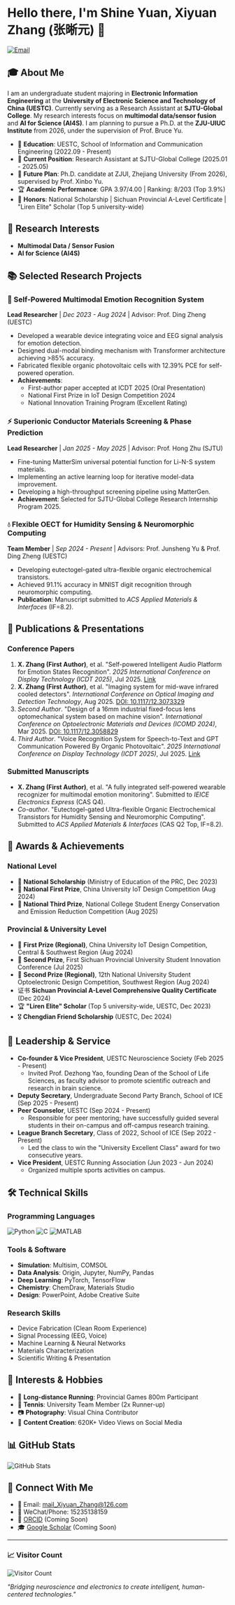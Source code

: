 # Hello there, I'm Shine Yuan, Xiyuan Zhang (张晰元) 👋

[![Email](https://img.shields.io/badge/Email-mail_Xiyuan_Zhang@126.com-D14836?style=flat-square&logo=gmail)](mailto:mail_Xiyuan_Zhang@126.com)

## 🎓 About Me

I am an undergraduate student majoring in **Electronic Information Engineering** at the **University of Electronic Science and Technology of China (UESTC)**. Currently serving as a Research Assistant at **SJTU-Global College**. My research interests focus on **multimodal data/sensor fusion** and **AI for Science (AI4S)**. I am planning to pursue a Ph.D. at the **ZJU-UIUC Institute** from 2026, under the supervision of Prof. Bruce Yu.

- 🏫 **Education**: UESTC, School of Information and Communication Engineering (2022.09 - Present)
- 🔬 **Current Position**: Research Assistant at SJTU-Global College (2025.01 - 2025.05)
- 🚀 **Future Plan**: Ph.D. candidate at ZJUI, Zhejiang University (From 2026), supervised by Prof. Xinbo Yu.
- 🏆 **Academic Performance**: GPA 3.97/4.00 | Ranking: 8/203 (Top 3.9%)
- 🌟 **Honors**: National Scholarship | Sichuan Provincial A-Level Certificate | "Liren Elite" Scholar (Top 5 university-wide)

## 🔬 Research Interests

- **Multimodal Data / Sensor Fusion**
- **AI for Science (AI4S)**

## 📚 Selected Research Projects

### 🧠 Self-Powered Multimodal Emotion Recognition System
**Lead Researcher** | *Dec 2023 - Aug 2024* | Advisor: Prof. Ding Zheng (UESTC)
- Developed a wearable device integrating voice and EEG signal analysis for emotion detection.
- Designed dual-modal binding mechanism with Transformer architecture achieving >85% accuracy.
- Fabricated flexible organic photovoltaic cells with 12.39% PCE for self-powered operation.
- **Achievements**:
  - First-author paper accepted at ICDT 2025 (Oral Presentation)
  - National First Prize in IoT Design Competition 2024
  - National Innovation Training Program (Excellent Rating)

### ⚡ Superionic Conductor Materials Screening & Phase Prediction
**Lead Researcher** | *Jan 2025 - May 2025* | Advisor: Prof. Hong Zhu (SJTU)
- Fine-tuning MatterSim universal potential function for Li-N-S system materials.
- Implementing an active learning loop for iterative model-data improvement.
- Developing a high-throughput screening pipeline using MatterGen.
- **Achievement**: Selected for SJTU-Global College Research Internship Program 2025.

### 💧 Flexible OECT for Humidity Sensing & Neuromorphic Computing
**Team Member** | *Sep 2024 - Present* | Advisors: Prof. Junsheng Yu & Prof. Ding Zheng (UESTC)
- Developing eutectogel-gated ultra-flexible organic electrochemical transistors.
- Achieved 91.1% accuracy in MNIST digit recognition through neuromorphic computing.
- **Publication**: Manuscript submitted to *ACS Applied Materials & Interfaces* (IF=8.2).

## 📝 Publications & Presentations

### Conference Papers
1.  **X. Zhang (First Author)**, et al. "Self-powered Intelligent Audio Platform for Emotion States Recognition". *2025 International Conference on Display Technology (ICDT 2025)*, Jul 2025. [Link](https://sid.onlinelibrary.wiley.com/toc/21680159/2025/56/S1)
2.  **X. Zhang (First Author)**, et al. "Imaging system for mid-wave infrared cooled detectors". *International Conference on Optical Imaging and Detection Technology*, Aug 2025. [DOI: 10.1117/12.3073329](https://doi.org/10.1117/12.3073329)
3.  *Second Author*. "Design of a 16mm industrial fixed-focus lens optomechanical system based on machine vision". *International Conference on Optoelectronic Materials and Devices (ICOMD 2024)*, Mar 2025. [DOI: 10.1117/12.3058829](http://dx.doi.org/10.1117/12.3058829)
4.  *Third Author*. "Voice Recognition System for Speech-to-Text and GPT Communication Powered By Organic Photovoltaic". *2025 International Conference on Display Technology (ICDT 2025)*, Jul 2025. [Link](https://sid.onlinelibrary.wiley.com/toc/21680159/2025/56/S1)

### Submitted Manuscripts
- **X. Zhang (First Author)**, et al. "A fully integrated self-powered wearable recognizer for multimodal emotion monitoring". Submitted to *IEICE Electronics Express* (CAS Q4).
- *Co-author*. "Eutectogel-gated Ultra-flexible Organic Electrochemical Transistors for Humidity Sensing and Neuromorphic Computing". Submitted to *ACS Applied Materials & Interfaces* (CAS Q2 Top, IF=8.2).

## 🏅 Awards & Achievements

### National Level
- 🥇 **National Scholarship** (Ministry of Education of the PRC, Dec 2023)
- 🥇 **National First Prize**, China University IoT Design Competition (Aug 2024)
- 🥉 **National Third Prize**, National College Student Energy Conservation and Emission Reduction Competition (Aug 2025)

### Provincial & University Level
- 🥇 **First Prize (Regional)**, China University IoT Design Competition, Central & Southwest Region (Aug 2024)
- 🥈 **Second Prize**, First Sichuan Provincial University Student Innovation Conference (Jul 2025)
- 🥈 **Second Prize (Regional)**, 12th National University Student Optoelectronic Design Competition, Southwest Region (Aug 2024)
- 证书 **Sichuan Provincial A-Level Comprehensive Quality Certificate** (Dec 2024)
- 🏆 **"Liren Elite" Scholar** (Top 5 university-wide, UESTC, Dec 2023)
- 🎖️ **Chengdian Friend Scholarship** (UESTC, Dec 2024)

## 💼 Leadership & Service

- **Co-founder & Vice President**, UESTC Neuroscience Society (Feb 2025 - Present)
  - Invited Prof. Dezhong Yao, founding Dean of the School of Life Sciences, as faculty advisor to promote scientific outreach and research in brain science.
- **Deputy Secretary**, Undergraduate Second Party Branch, School of ICE (Sep 2025 - Present)
- **Peer Counselor**, UESTC (Sep 2024 - Present)
  - Responsible for peer mentoring; have successfully guided several students in their on-campus and off-campus research training.
- **League Branch Secretary**, Class of 2022, School of ICE (Sep 2022 - Present)
  - Led the class to win the "University Excellent Class" award for two consecutive years.
- **Vice President**, UESTC Running Association (Jun 2023 - Jun 2024)
  - Organized multiple sports activities on campus.

## 🛠️ Technical Skills

### Programming Languages
![Python](https://img.shields.io/badge/-Python-3776AB?style=flat-square&logo=python&logoColor=white)
![C](https://img.shields.io/badge/-C-A8B9CC?style=flat-square&logo=c&logoColor=white)
![MATLAB](https://img.shields.io/badge/-MATLAB-0076A8?style=flat-square&logo=mathworks&logoColor=white)

### Tools & Software
- **Simulation**: Multisim, COMSOL
- **Data Analysis**: Origin, Jupyter, NumPy, Pandas
- **Deep Learning**: PyTorch, TensorFlow
- **Chemistry**: ChemDraw, Materials Studio
- **Design**: PowerPoint, Adobe Creative Suite

### Research Skills
- Device Fabrication (Clean Room Experience)
- Signal Processing (EEG, Voice)
- Machine Learning & Neural Networks
- Materials Characterization
- Scientific Writing & Presentation

## 🌟 Interests & Hobbies

- 🏃 **Long-distance Running**: Provincial Games 800m Participant
- 🎾 **Tennis**: University Team Member (2x Runner-up)
- 📷 **Photography**: Visual China Contributor
- 📱 **Content Creation**: 620K+ Video Views on Social Media

## 📊 GitHub Stats

![GitHub Stats](https://github-readme-stats.vercel.app/api?username=ZHANGXiyuan2004&show_icons=true&theme=radical)

## 🔗 Connect With Me

- 📧 Email: [mail_Xiyuan_Zhang@126.com](mailto:mail_Xiyuan_Zhang@126.com)
- 📱 WeChat/Phone: 15235138159
- 🔗 [ORCID](https://orcid.org/) (Coming Soon)
- 🎓 [Google Scholar](https://scholar.google.com/) (Coming Soon)

---

### 📈 Visitor Count
![Visitor Count](https://visitor-badge.laobi.icu/badge?page_id=ZHANGXiyuan2004.ZHANGXiyuan2004)

*"Bridging neuroscience and electronics to create intelligent, human-centered technologies."*
